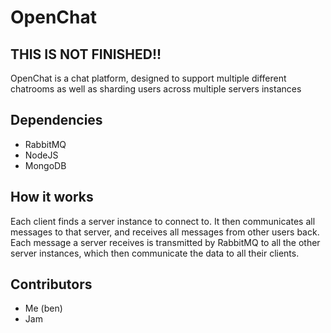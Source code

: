 # OpenChat
## THIS IS NOT FINISHED!!
OpenChat is a chat platform, designed to support multiple different chatrooms as well as sharding users across multiple servers instances

## Dependencies
- RabbitMQ
- NodeJS
- MongoDB

## How it works
Each client finds a server instance to connect to. It then communicates all messages to that server, and receives all messages from other users back. Each message a server receives is transmitted by RabbitMQ to all the other server instances, which then communicate the data to all their clients.

## Contributors
- Me (ben)
- Jam
